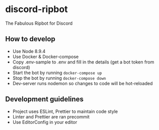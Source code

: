 # discord-ripbot

The Fabulous Ripbot for Discord

## How to develop

- Use Node 8.9.4
- Use Docker & Docker-compose
- Copy .env-sample to .env and fill in the details (get a bot token from discord)
- Start the bot by running `docker-compose up`
- Stop the bot by running `docker-compose down`
- Dev-server runs nodemon so changes to code will be hot-reloaded

## Development guidelines

- Project uses ESLint, Prettier to maintain code style
- Linter and Prettier are ran precommit
- Use EditorConfig in your editor